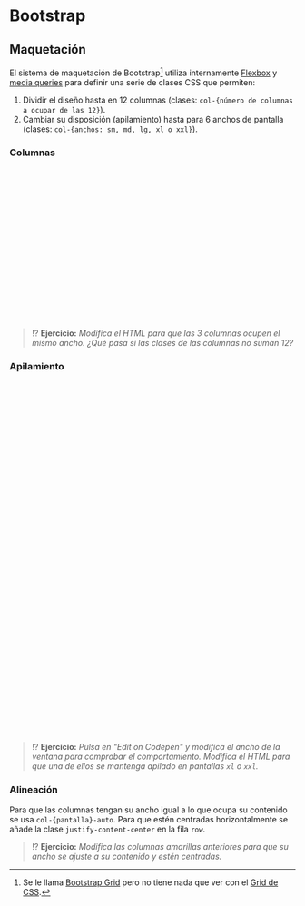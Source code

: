 # Bootstrap
## Maquetación

El sistema de maquetación de Bootstrap[^1] utiliza internamente [Flexbox](/tema4/css/disposicion.html#flexbox) y [media queries](/tema4/css/responsive.html#media-queries) para definir una serie de clases CSS que permiten:
1. Dividir el diseño hasta en 12 columnas (clases: `col-{número de columnas a ocupar de las 12}`).
2. Cambiar su disposición (apilamiento) hasta para 6 anchos de pantalla (clases: `col-{anchos: sm, md, lg, xl o xxl}`).

### Columnas

<div class="codepen" data-height="350" data-theme-id="light" data-default-tab="html,result" data-editable="true" style="opacity:0" data-prefill='{"stylesheets":["https://cdn.jsdelivr.net/npm/bootstrap@5.3.0-alpha1/dist/css/bootstrap.min.css"]}'>
  <pre data-lang="html">&lt;body>
&lt;main class="container text-center">
  &lt;article class="row">
    &lt;section class="col-3 alert alert-primary">
      Esta columna ocupa 3 huecos de los 12 disponibles. Su clase es &lt;code>col-3&lt;/code>.
    &lt;/section>
    &lt;section class="col-4 alert alert-warning">
      Esta columna ocupa 4 huecos de los 12 disponibles. Su clase es &lt;code>col-4&lt;/code>. En total, todas las columnas han de sumar 12 (= 3 + 4 + 5, en este caso).
    &lt;/section>
    &lt;section class="col-5 alert alert-success">
      Esta columna ocupa 5 huecos de los 12 disponibles. Su clase es &lt;code>col-5&lt;/code>. Además, cada una de estas secciones utiliza los estilos de &lt;a href="https://getbootstrap.com/docs/5.3/components/alerts/">alertas de Bootstrap&lt;/a>.
    &lt;/section>
  &lt;/article>
&lt;/main>
&lt;/body></pre>
  <pre data-lang="css">section { font-size: 75%; border-radius: 0 !important; margin-bottom: 0 !important; }</pre></div>

> ⁉️ **Ejercicio:** _Modifica el HTML para que las 3 columnas ocupen el mismo ancho. ¿Qué pasa si las clases de las columnas no suman 12?_

### Apilamiento

<div class="codepen" data-height="350" data-theme-id="light" data-default-tab="html,result" data-editable="true" style="opacity:0" data-prefill='{"stylesheets":["https://cdn.jsdelivr.net/npm/bootstrap@5.3.0-alpha1/dist/css/bootstrap.min.css"]}'>
  <pre data-lang="html">&lt;body>
&lt;main class="container text-center">
  &lt;article class="row">
    &lt;section class="col-sm alert alert-primary">
      Estas columnas se apilan solo cuando el ancho es pequeño: &lt;strong>menor que 576px&lt;/strong>.
    &lt;/section>
    &lt;section class="col-sm alert alert-primary">
      Usan la clase &lt;code>col-sm&lt;/code>.
    &lt;/section>
    &lt;section class="col-sm alert alert-primary">
      El ancho se reparte equitativamente cuando no están apiladas.
    &lt;/section>
  &lt;/article>
  &lt;article class="row">
    &lt;section class="col-md alert alert-warning">
      Estas columnas se apilan solo cuando el ancho es mediano: &lt;strong>menor que 768px&lt;/strong>.
    &lt;/section>
    &lt;section class="col-md alert alert-warning">
      Usan la clase &lt;code>col-md&lt;/code>.
    &lt;/section>
    &lt;section class="col-md alert alert-warning">
      El ancho se reparte equitativamente cuando no están apiladas.
    &lt;/section>
  &lt;/article>
  &lt;article class="row">
    &lt;section class="col-lg alert alert-success">
      Estas columnas se apilan solo cuando el ancho es grande: &lt;strong>menor que 992px&lt;/strong>.
    &lt;/section>
    &lt;section class="col-lg alert alert-success">
      Usan la clase &lt;code>col-lg&lt;/code>.
    &lt;/section>
    &lt;section class="col-lg alert alert-success">
      El ancho se reparte equitativamente cuando no están apiladas.
    &lt;/section>
  &lt;/article>
&lt;/main>
&lt;/body></pre>
  <pre data-lang="css">section { font-size: 75%; border-radius: 0 !important; margin-bottom: 0 !important; }</pre></div>

> ⁉️ **Ejercicio:** _Pulsa en "Edit on Codepen" y modifica el ancho de la ventana para comprobar el comportamiento. Modifica el HTML para que una de ellos se mantenga apilado en pantallas `xl` o `xxl`._

### Alineación

Para que las columnas tengan su ancho igual a lo que ocupa su contenido se usa `col-{pantalla}-auto`. Para que estén centradas horizontalmente se añade la clase `justify-content-center` en la fila `row`.

> ⁉️ **Ejercicio:** _Modifica las columnas amarillas anteriores para que su ancho se ajuste a su contenido y estén centradas._



[^1]: Se le llama [Bootstrap Grid](https://getbootstrap.com/docs/5.2/layout/grid/) pero no tiene nada que ver con el [Grid de CSS](/tema4/css/disposicion.html#grid).